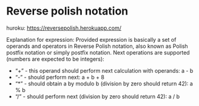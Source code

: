 # Reverse polish notation

 huroku: https://reversepolish.herokuapp.com/
 
 Explanation for expression:
Provided expression is basically a set of operands and operators in Reverse Polish notation, also known as Polish postfix notation or simply postfix notation. Next operations are supported (numbers are expected to be integers):
* “+” - this operand should perform next calculation with operands:
a - b
* “-” - should perform next:
a + b + 8
* “*” - should obtain a by modulo b (division by zero should return 42):
a % b
* “/” - should perform next (division by zero should return 42):
a / b
